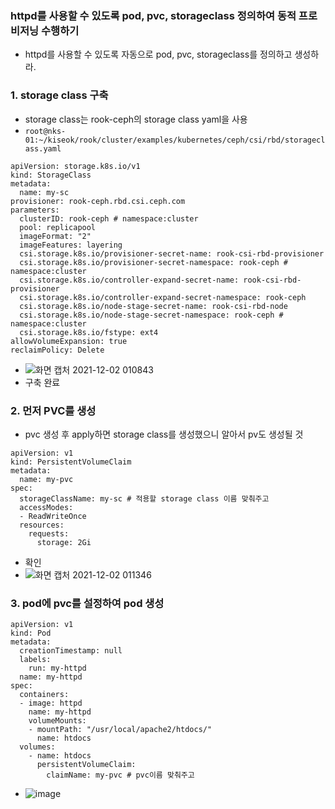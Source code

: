 ### httpd를 사용할 수 있도록 pod, pvc, storageclass 정의하여 동적 프로비저닝 수행하기
- httpd를 사용할 수 있도록 자동으로 pod, pvc, storageclass를 정의하고 생성하라.

### 1. storage class 구축
- storage class는 rook-ceph의 storage class yaml을 사용
- `root@nks-01:~/kiseok/rook/cluster/examples/kubernetes/ceph/csi/rbd/storageclass.yaml`
```
apiVersion: storage.k8s.io/v1
kind: StorageClass
metadata:
  name: my-sc
provisioner: rook-ceph.rbd.csi.ceph.com
parameters:
  clusterID: rook-ceph # namespace:cluster
  pool: replicapool
  imageFormat: "2"
  imageFeatures: layering
  csi.storage.k8s.io/provisioner-secret-name: rook-csi-rbd-provisioner
  csi.storage.k8s.io/provisioner-secret-namespace: rook-ceph # namespace:cluster
  csi.storage.k8s.io/controller-expand-secret-name: rook-csi-rbd-provisioner
  csi.storage.k8s.io/controller-expand-secret-namespace: rook-ceph
  csi.storage.k8s.io/node-stage-secret-name: rook-csi-rbd-node
  csi.storage.k8s.io/node-stage-secret-namespace: rook-ceph # namespace:cluster
  csi.storage.k8s.io/fstype: ext4
allowVolumeExpansion: true
reclaimPolicy: Delete
```
- ![화면 캡처 2021-12-02 010843](https://user-images.githubusercontent.com/62214428/144270046-fd875aa0-e284-4f2d-93c2-16824282fca7.png)
- 구축 완료

### 2. 먼저 PVC를 생성
- pvc 생성 후 apply하면 storage class를 생성했으니 알아서 pv도 생성될 것 
```
apiVersion: v1
kind: PersistentVolumeClaim
metadata:
  name: my-pvc
spec:
  storageClassName: my-sc # 적용할 storage class 이름 맞춰주고
  accessModes:
  - ReadWriteOnce
  resources:
    requests:
      storage: 2Gi
```
- 확인
- ![화면 캡처 2021-12-02 011346](https://user-images.githubusercontent.com/62214428/144270904-b9f13216-b315-4b2d-9e00-5549df318c20.png)


### 3. pod에 pvc를 설정하여 pod 생성
```
apiVersion: v1
kind: Pod
metadata:
  creationTimestamp: null
  labels:
    run: my-httpd
  name: my-httpd
spec:
  containers:
  - image: httpd
    name: my-httpd
    volumeMounts:
    - mountPath: "/usr/local/apache2/htdocs/"
      name: htdocs
  volumes:
    - name: htdocs
      persistentVolumeClaim:
        claimName: my-pvc # pvc이름 맞춰주고                                
```
- ![image](https://user-images.githubusercontent.com/62214428/144271844-2d3121b3-17b1-4fbe-9ec8-da88b34508ed.png)















